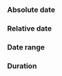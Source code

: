 ### Absolute date

<!-- example(absolute-date-formatter) -->

### Relative date

<!-- example(relative-date-formatter) -->

### Date range

<!-- example(range-date-formatter) -->

### Duration

<!-- example(duration-date-formatter) -->
